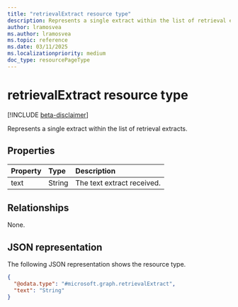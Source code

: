 ```yaml
---
title: "retrievalExtract resource type"
description: Represents a single extract within the list of retrieval extracts.
author: lramosvea
ms.author: lramosvea
ms.topic: reference
ms.date: 03/11/2025
ms.localizationpriority: medium
doc_type: resourcePageType
---
```


# retrievalExtract resource type

[!INCLUDE [beta-disclaimer](../../includes/beta-disclaimer.md)]

Represents a single extract within the list of retrieval extracts.

## Properties

|Property|Type|Description|
|:---|:---|:---|
|text|String|The text extract received.|

## Relationships

None.

## JSON representation

The following JSON representation shows the resource type.
<!-- {
  "blockType": "resource",
  "@odata.type": "microsoft.graph.retrievalExtract"
}
-->
``` json
{
  "@odata.type": "#microsoft.graph.retrievalExtract",
  "text": "String"
}
```

